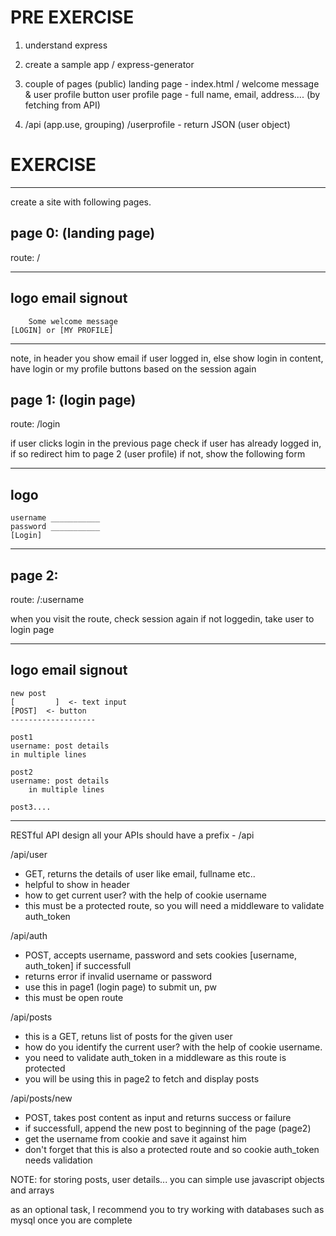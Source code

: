 # PRE EXERCISE

1. understand express
2. create a sample app / express-generator

3. couple of pages (public)
  landing page - index.html / welcome message & user profile button
  user profile page - full name, email, address.... (by fetching from API)

4. /api (app.use, grouping)
    /userprofile - return JSON (user object)


# EXERCISE
----------

create a site with following pages.

## page 0: (landing page)

route: /

-------------------------------------
logo                    email signout
-------------------------------------

        Some welcome message
	[LOGIN] or [MY PROFILE]

-------------------------------------

note, in header you show email if user logged in, else show login
in content, have login or my profile buttons based on the session again


## page 1: (login page)

route: /login

if user clicks login in the previous page
check if user has already logged in, if so redirect him to page 2 (user profile)
if not, show the following form

-------------------------------------
logo			
-------------------------------------

	username ___________
	password ___________
	[Login]

-------------------------------------

## page 2:

route: /:username

when you visit the route, check session again
if not loggedin, take user to login page

-------------------------------------
logo			email signout
-------------------------------------

	new post
	[		  ]  <- text input
	[POST]  <- button
	-------------------

	post1
	username: post details
	in multiple lines

	post2
	username: post details
        in multiple lines

	post3....

-------------------------------------


RESTful API design
all your APIs should have a prefix - /api

/api/user
  - GET, returns the details of user like email, fullname etc..
  - helpful to show in header
  - how to get current user? with the help of cookie username
  - this must be a protected route, so you will need a middleware to validate auth_token

/api/auth
  - POST, accepts username, password and sets cookies [username, auth_token] if successfull
  - returns error if invalid username or password
  - use this in page1 (login page) to submit un, pw
  - this must be open route

/api/posts
  - this is a GET, retuns list of posts for the given user
  - how do you identify the current user? with the help of cookie username.
  - you need to validate auth_token in a middleware as this route is protected
  - you will be using this in page2 to fetch and display posts

/api/posts/new
  - POST, takes post content as input and returns success or failure
  - if successfull, append the new post to beginning of the page (page2)
  - get the username from cookie and save it against him
  - don't forget that this is also a protected route and so cookie auth_token needs validation


NOTE:
for storing posts, user details...
you can simple use javascript objects and arrays

as an optional task, I recommend you to try working with databases such as mysql once you are complete

